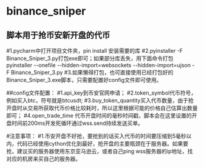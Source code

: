 # binance_sniper

## 脚本用于抢币安新开盘的代币

#1.pycharm中打开项目文件夹，pin install 安装需要的库
#2.pyinstaller -F Binance_Sniper_3.py打包exe即可；如果部分库丢失，用下面命令打包
pyinstaller --onefile --hidden-import=websockets --hidden-import=ujson -F Binance_Sniper_3.py
#3.如果懒得打包，也可直接使用已经打包好的Binance_Sniper_3.exe脚本，只需要配置好config文件即可使用。


##config文件配置：
#1.api_key到币安官网申请；
#2.token_symbol代币符号，例如买入btc，符号就是btcusdt;
#3.buy_token_quantity买入代币数量，由于抢开盘时从交易所获取代币价格比较耗时，所以这里根据可能的价格自己估算出数量即可；
#4.open_trade_time 代币开盘时间的毫秒时间戳，脚本会在这里设置的开盘时间前200ms开发死循环通过wss.send持续发送买单。

#注意事项：
#1.币安开盘不好抢，要抢到的话买入代币的时间要压缩到5毫秒以内，代码已经使用cython优化到最好，抢开盘的主要瓶颈在于服务器。如果要抢，建议买的服务器使用东京亚马逊云，或者自己ping wss服务器的ip地址，找对应的机房来买自己的服务器。
